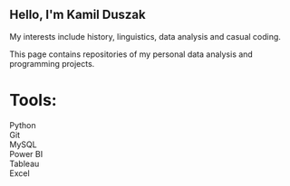 ## Hello, I'm Kamil Duszak
My interests include history, linguistics, data analysis and casual coding.

This page contains repositories of my personal data analysis and programming projects.

# Tools:  
Python  
Git  
MySQL  
Power BI  
Tableau  
Excel  
